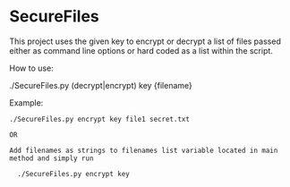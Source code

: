 # SecureFiles
This project uses the given key to encrypt or decrypt a list of files passed either as command line options or hard coded as a list within the script.



How to use:

  ./SecureFiles.py (decrypt|encrypt) key {filename}
  
  Example:
  
    ./SecureFiles.py encrypt key file1 secret.txt
    
    OR
    
    Add filenames as strings to filenames list variable located in main method and simply run 
    
      ./SecureFiles.py encrypt key
